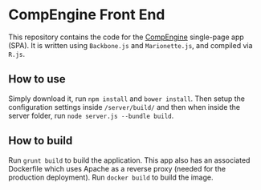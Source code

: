 # CompEngine Front End

This repository contains the code for the [CompEngine](https://www.comp-engine.org/) single-page app (SPA).
It is written using `Backbone.js` and `Marionette.js`, and compiled via `R.js`.

## How to use
Simply download it, run `npm install` and `bower install`.
Then setup the configuration settings inside `/server/build/` and then when inside the server folder, run `node server.js --bundle build`.

## How to build
Run `grunt build` to build the application.
This app also has an associated Dockerfile which uses Apache as a reverse proxy (needed for the production deployment). Run `docker build` to build the image.
